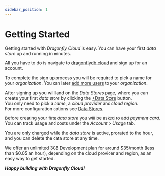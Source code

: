 ```yaml
---
sidebar_position: 1
---
```


# Getting Started

Getting started with *Dragonfly Cloud* is easy. You can have your first *data store* up and running in minutes.

All you have to do is navigate to [dragonflydb.cloud](https://dragonflydb.cloud) and sign up for an account.

To complete the sign up process you will be required to pick a name for your *organization*.
You can later [add more users](./users.md) to your *organization*.

After signing up you will land on the *Data Stores* page, where you can create your first *data store* by clicking the [+Data Store](https://dragonflydb.cloud/datastores/new) button.  
You only need to pick a *name*, a *cloud provider* and *cloud region*.  
For more configuration options see [Data Stores](./datastores).

Before creating your first *data store* you will be asked to add *payment card*.
You can track usage and costs under the *Account > Usage* tab.

You are only charged while the *data store* is active, prorated to the hour, and you can delete the data store at any time.
 
We offer an unlimited 3GB Development plan for around $35/month (less than $0.05 an hour), depending on the cloud provider and region, as an easy way to get started.

***Happy building with Dragonfly Cloud!***



